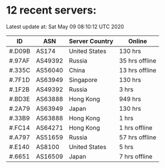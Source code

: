 # 12 recent servers:

Latest update at: Sat May 09 08:10:12 UTC 2020

| ID | ASN | Server Country | Online |
| -- | --- | -------------- | ------ |
| #.D09B | AS174 | United States | 130 hrs |
| #.97AF | AS49392 | Russia | 35 hrs offline |
| #.335C | AS56040 | China | 13 hrs offline |
| #.7F1D | AS63949 | Singapore | 130 hrs |
| #.1F2B | AS49392 | Russia | 3 hrs |
| #.BD3E | AS63888 | Hong Kong | 949 hrs |
| #.2A79 | AS63949 | Japan | 130 hrs |
| #.33B9 | AS63888 | Hong Kong | 1 hrs |
| #.FC14 | AS64271 | Hong Kong | 1 hrs offline |
| #.A797 | AS51659 | Russia | 57 hrs offline |
| #.E140 | AS8100 | United States | 5 hrs |
| #.6651 | AS16509 | Japan | 7 hrs offline |

